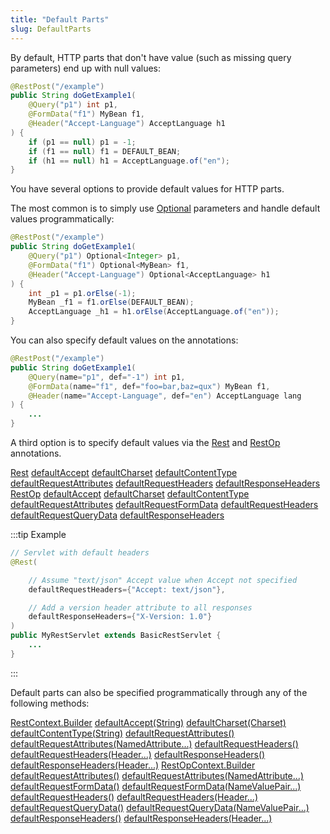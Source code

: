 ```yaml
---
title: "Default Parts"
slug: DefaultParts
---
```


By default, HTTP parts that don't have value (such as missing query parameters) end up with null values:

```java
@RestPost("/example")
public String doGetExample1(
    @Query("p1") int p1,
    @FormData("f1") MyBean f1,
    @Header("Accept-Language") AcceptLanguage h1
) {
    if (p1 == null) p1 = -1;
    if (f1 == null) f1 = DEFAULT_BEAN;
    if (h1 == null) h1 = AcceptLanguage.of("en");
}
```

You have several options to provide default values for HTTP parts.

The most common is to simply use <a href="https://docs.oracle.com/en/java/javase/17/docs/api/java.base/java/util/Optional.html" target="_blank">Optional</a> parameters and handle default values
programmatically:

```java
@RestPost("/example")
public String doGetExample1(
    @Query("p1") Optional<Integer> p1,
    @FormData("f1") Optional<MyBean> f1,
    @Header("Accept-Language") Optional<AcceptLanguage> h1
) {
    int _p1 = p1.orElse(-1);
    MyBean _f1 = f1.orElse(DEFAULT_BEAN);
    AcceptLanguage _h1 = h1.orElse(AcceptLanguage.of("en"));
}
```

You can also specify default values on the annotations:

```java
@RestPost("/example")
public String doGetExample1(
    @Query(name="p1", def="-1") int p1,
    @FormData(name="f1", def="foo=bar,baz=qux") MyBean f1,
    @Header(name="Accept-Language", def="en") AcceptLanguage lang
) {
    ...
}
```

A third option is to specify default values via the <a href="/site/apidocs/org/apache/juneau/rest/annotation/Rest.html" target="_blank">Rest</a> and <a href="/site/apidocs/org/apache/juneau/rest/annotation/RestOp.html" target="_blank">RestOp</a> annotations.

<tree>
<node-0><java-annotation><a href="/site/apidocs/org/apache/juneau/rest/annotation/Rest.html" target="_blank">Rest</a></java-annotation></node-0>
<node-1><javac-method-annotation><a href="/site/apidocs/org/apache/juneau/rest/annotation/Rest.html#defaultAccept()" target="_blank">defaultAccept</a></javac-method-annotation> <javac-method-annotation><a href="/site/apidocs/org/apache/juneau/rest/annotation/Rest.html#defaultCharset()" target="_blank">defaultCharset</a></javac-method-annotation> <javac-method-annotation><a href="/site/apidocs/org/apache/juneau/rest/annotation/Rest.html#defaultContentType()" target="_blank">defaultContentType</a></javac-method-annotation> <javac-method-annotation><a href="/site/apidocs/org/apache/juneau/rest/annotation/Rest.html#defaultRequestAttributes()" target="_blank">defaultRequestAttributes</a></javac-method-annotation> <javac-method-annotation><a href="/site/apidocs/org/apache/juneau/rest/annotation/Rest.html#defaultRequestHeaders()" target="_blank">defaultRequestHeaders</a></javac-method-annotation> <javac-method-annotation><a href="/site/apidocs/org/apache/juneau/rest/annotation/Rest.html#defaultResponseHeaders()" target="_blank">defaultResponseHeaders</a></javac-method-annotation></node-1>
<node-0><java-annotation><a href="/site/apidocs/org/apache/juneau/rest/annotation/RestOp.html" target="_blank">RestOp</a></java-annotation></node-0>
<node-1><javac-method-annotation><a href="/site/apidocs/org/apache/juneau/rest/annotation/RestOp.html#defaultAccept()" target="_blank">defaultAccept</a></javac-method-annotation> <javac-method-annotation><a href="/site/apidocs/org/apache/juneau/rest/annotation/RestOp.html#defaultCharset()" target="_blank">defaultCharset</a></javac-method-annotation> <javac-method-annotation><a href="/site/apidocs/org/apache/juneau/rest/annotation/RestOp.html#defaultContentType()" target="_blank">defaultContentType</a></javac-method-annotation> <javac-method-annotation><a href="/site/apidocs/org/apache/juneau/rest/annotation/RestOp.html#defaultRequestAttributes()" target="_blank">defaultRequestAttributes</a></javac-method-annotation> <javac-method-annotation><a href="/site/apidocs/org/apache/juneau/rest/annotation/RestOp.html#defaultRequestFormData()" target="_blank">defaultRequestFormData</a></javac-method-annotation> <javac-method-annotation><a href="/site/apidocs/org/apache/juneau/rest/annotation/RestOp.html#defaultRequestHeaders()" target="_blank">defaultRequestHeaders</a></javac-method-annotation> <javac-method-annotation><a href="/site/apidocs/org/apache/juneau/rest/annotation/RestOp.html#defaultRequestQueryData()" target="_blank">defaultRequestQueryData</a></javac-method-annotation> <javac-method-annotation><a href="/site/apidocs/org/apache/juneau/rest/annotation/RestOp.html#defaultResponseHeaders()" target="_blank">defaultResponseHeaders</a></javac-method-annotation></node-1>
</tree>

:::tip Example
```java
// Servlet with default headers
@Rest(

    // Assume "text/json" Accept value when Accept not specified
    defaultRequestHeaders={"Accept: text/json"},

    // Add a version header attribute to all responses
    defaultResponseHeaders={"X-Version: 1.0"}
)
public MyRestServlet extends BasicRestServlet {
    ...
}
```
:::

Default parts can also be specified programmatically through any of the following methods:

<tree>
<node-0><java-class><a href="/site/apidocs/org/apache/juneau/rest/RestContext.Builder.html" target="_blank">RestContext.Builder</a></java-class></node-0>
<node-1><javac-method><a href="/site/apidocs/org/apache/juneau/rest/RestContext.Builder.html#defaultAccept(java.lang.String)" target="_blank">defaultAccept(String)</a></javac-method> <javac-method><a href="/site/apidocs/org/apache/juneau/rest/RestContext.Builder.html#defaultCharset(java.nio.charset.Charset)" target="_blank">defaultCharset(Charset)</a></javac-method> <javac-method><a href="/site/apidocs/org/apache/juneau/rest/RestContext.Builder.html#defaultContentType(java.lang.String)" target="_blank">defaultContentType(String)</a></javac-method> <javac-method><a href="/site/apidocs/org/apache/juneau/rest/RestContext.Builder.html#defaultRequestAttributes()" target="_blank">defaultRequestAttributes()</a></javac-method> <javac-method><a href="/site/apidocs/org/apache/juneau/rest/RestContext.Builder.html#defaultRequestAttributes(org.apache.juneau.rest.httppart.NamedAttribute...)" target="_blank">defaultRequestAttributes(NamedAttribute...)</a></javac-method> <javac-method><a href="/site/apidocs/org/apache/juneau/rest/RestContext.Builder.html#defaultRequestHeaders()" target="_blank">defaultRequestHeaders()</a></javac-method> <javac-method><a href="/site/apidocs/org/apache/juneau/rest/RestContext.Builder.html#defaultRequestHeaders(org.apache.http.Header...)" target="_blank">defaultRequestHeaders(Header...)</a></javac-method> <javac-method><a href="/site/apidocs/org/apache/juneau/rest/RestContext.Builder.html#defaultResponseHeaders()" target="_blank">defaultResponseHeaders()</a></javac-method> <javac-method><a href="/site/apidocs/org/apache/juneau/rest/RestContext.Builder.html#defaultResponseHeaders(org.apache.http.Header...)" target="_blank">defaultResponseHeaders(Header...)</a></javac-method></node-1>
<node-0><java-class><a href="/site/apidocs/org/apache/juneau/rest/RestOpContext.Builder.html" target="_blank">RestOpContext.Builder</a></java-class></node-0>
<node-1><javac-method><a href="/site/apidocs/org/apache/juneau/rest/RestOpContext.Builder.html#defaultRequestAttributes()" target="_blank">defaultRequestAttributes()</a></javac-method> <javac-method><a href="/site/apidocs/org/apache/juneau/rest/RestOpContext.Builder.html#defaultRequestAttributes(org.apache.juneau.rest.httppart.NamedAttribute...)" target="_blank">defaultRequestAttributes(NamedAttribute...)</a></javac-method> <javac-method><a href="/site/apidocs/org/apache/juneau/rest/RestOpContext.Builder.html#defaultRequestFormData()" target="_blank">defaultRequestFormData()</a></javac-method> <javac-method><a href="/site/apidocs/org/apache/juneau/rest/RestOpContext.Builder.html#defaultRequestFormData(org.apache.http.NameValuePair...)" target="_blank">defaultRequestFormData(NameValuePair...)</a></javac-method> <javac-method><a href="/site/apidocs/org/apache/juneau/rest/RestOpContext.Builder.html#defaultRequestHeaders()" target="_blank">defaultRequestHeaders()</a></javac-method> <javac-method><a href="/site/apidocs/org/apache/juneau/rest/RestOpContext.Builder.html#defaultRequestHeaders(org.apache.http.Header...)" target="_blank">defaultRequestHeaders(Header...)</a></javac-method> <javac-method><a href="/site/apidocs/org/apache/juneau/rest/RestOpContext.Builder.html#defaultRequestQueryData()" target="_blank">defaultRequestQueryData()</a></javac-method> <javac-method><a href="/site/apidocs/org/apache/juneau/rest/RestOpContext.Builder.html#defaultRequestQueryData(org.apache.http.NameValuePair...)" target="_blank">defaultRequestQueryData(NameValuePair...)</a></javac-method> <javac-method><a href="/site/apidocs/org/apache/juneau/rest/RestOpContext.Builder.html#defaultResponseHeaders()" target="_blank">defaultResponseHeaders()</a></javac-method> <javac-method><a href="/site/apidocs/org/apache/juneau/rest/RestOpContext.Builder.html#defaultResponseHeaders(org.apache.http.Header...)" target="_blank">defaultResponseHeaders(Header...)</a></javac-method></node-1>
</tree>